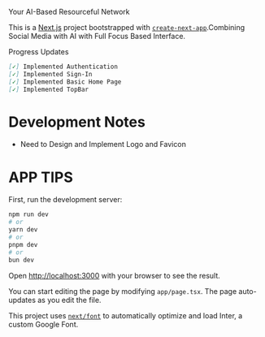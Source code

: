 Your AI-Based Resourceful Network

This is a [Next.js](https://nextjs.org/) project bootstrapped with [`create-next-app`](https://github.com/vercel/next.js/tree/canary/packages/create-next-app).Combining Social Media with AI with Full Focus Based Interface.

Progress Updates
```markdown
[✓] Implemented Authentication
[✓] Implemented Sign-In
[✓] Implemented Basic Home Page
[✓] Implemented TopBar
```

# Development Notes

 - Need to Design and Implement Logo and Favicon

# APP TIPS

First, run the development server:

```bash
npm run dev
# or
yarn dev
# or
pnpm dev
# or
bun dev
```

Open [http://localhost:3000](http://localhost:3000) with your browser to see the result.

You can start editing the page by modifying `app/page.tsx`. The page auto-updates as you edit the file.

This project uses [`next/font`](https://nextjs.org/docs/basic-features/font-optimization) to automatically optimize and load Inter, a custom Google Font.



